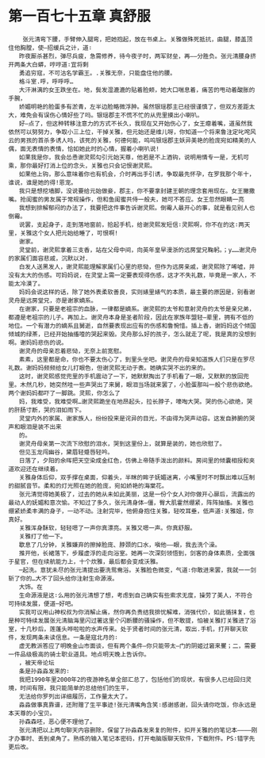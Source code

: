 # 第一百七十五章 真舒服
        张元清弯下腰，手臂伸入腿弯，把她抱起，放在书桌上。关雅做殊死抵抗，曲腿，膝盖顶住他胸膛，使—招缓兵之计，道∶
       昨夜厮杀甚烈，弹尽兵疲，急需修养，待今夜子时，两军财垒，再——分胜负。张元清腰身挤开两条大白蟒，哼哼道∶宜将剩
       勇追穷寇，不可沽名学霸王。.关雅无奈，只能盘住他的腰。
       格斗室.呼，呼呼呼…
       大汗淋漓的女王跌坐在。地，鬓发湿漉漉的贴着脸颊，她大口喘息着，痛苦的甩动着酸胀的手腕，
       娇媚明艳的脸蛋多有淤青，左半边脸略微浮肿。虽然银瑶郡主已经很谨慎了，但双方差距太大，难免会有误伤心情好些了吗。银瑶郡主不慌不忙的从兜里摸出小喇叭。
       好—点了，但这种转移注意力的方式不长久，我现在又开始伤心了，女王瘪着嘴，道虽然我依然可以努努力，争取小三上位，干掉关雅，但元始还是维儿呀，你知道一个将来鲁注定叱咤风云的男孩的首杀多诱人吗，该死的关雅，何德何能，呜呜银瑶郡主妖异美艳的脸庞宛如精美的人偶，面无表情的表情，恰如她此时的心情，握着小喇叭说!
       如果我是你，我会怂恿谢灵熙勾引元始天尊，他若是不上酒钩，说明用情专一是，无机可乘，那你最好打消上位的念头，关雅也只会记恨谢灵熙。
       如果他上钩，那么意味着你也有机会，介时再出手引诱，争取最先怀孕，在罗我那个年十，谁说，谁是她的得!恩宠。
       我只是想挖墙脚，没说要给元始做妾，郡主，你不要拿封建王朝的理念套用现在。女王撇撒嘴。抢闺蜜的男友属于常规操作，但和鱼闺蜜共侍一般夫，她可不答应。女王忽然眼睛一亮
       我想到排解郁闷的办法了，我要把这件事告诉谢灵熙。倒霉人最开心的事，就是看见别人也倒霉。
       说罢，支起身子，走到落地窗前，拾起手机，给谢灵熙发短信∶灵熙啊，你不在的这∶两天里，关雅这个女人把元始给睡了，可恨啊!
       谢家。
       灵堂前，谢灵熙拿着三支香，站在父母中间，向英年皇早漫浙的远房堂兄鞠躬。；y……谢灵舟的家属们面容悲戚，沉默以对.
       白发人送黑发人，谢灵熙能理解家属们心里的悲恸，但作为远房亲戚，谢灵熙除了唏嘘，并没有太大的伤感。可妈妈说，在灵堂上需一定要表现得伤感，这才不失礼数，毕竟是一家人，不能太冷漠了。
       妈妈会说这样的话，除了她外表柔软善良，实则婊里婊气的本质，最主要的原因是，别看谢灵舟是远房堂兄，亦是谢家嫡系。
       在谢家，只要是老祖宗的血脉，一律都是嫡系。谢灵熙的太爷和意射灵舟的太爷是亲兄弟，都遵是老祖宗的儿子。再加上。谢灵舟本身是圣者阶段，因此在家族年盟轻—辈里，拥有不低的地位。一个有潜力的嫡系且舅逝，自然要表现出应有的伤感和鲁惋惜。插上香，谢妈妈这个倾国倾城的绿茶，已经开始抽搐噎的哭起来毁。灵舟那么好的孩子，怎么就走了呢，我是真的没想到啊。谢妈妈悲伤的说。
       谢灵舟的母亲忍着悲恸，无奈上前宽慰。
       素素，这里都是命，你也不要太伤心了，到里头坐吧。谢灵舟的母亲知道族人们只是在罗尽礼数。谢妈妈频频给女儿打眼色，但谢灵熙无动于表。她确实哭不出的来的。
       这时，谢灵熙感觉兜里的手机震动了一下，她默默掏出了手机看了一眼，又默默的放回兜里。木然几秒，她突然哇一些声哭出了来舅，眼泪当场就来罢了，小脸蛋那叫一般个悲伤欲绝。两个谢妈妈都吓了一脚跳。灵熙，你怎么了
       妈，我难受，我难受啊…谢灵熙跪坐在地昂起头，拉长脖子，嚎啕大哭。哭的伤心欲绝，哭的肝肠寸断，哭的泪如雨下。
       灵堂内外的家属、谢家族人，纷纷投来是诧异的目光，不由得为哭声动容。这发自肺腑的哭声和眼泪是装不出来
       的。
       谢灵舟母亲第一次流下欣慰的泪水，哭到这里份上，就算是装的，她也欣慰了。
       但见玉龙闯幽谷，黛眉轻蹙唇轻吟。
       日落了，夕阳的余晖把天空染成金红色，仿佛上帝随手泼出的颜料。房间里的倾囊相授和夹道欢迎还在继续着。
       关雅身体后仰，双手撑在桌面，仰着头，半眯的眸子妩媚迷离，小嘴里时不时飘出难以压制的甜腻音节。柔和的灯光照在她的脸庞，宛如娇艳的海棠花。
       张元清觉得她美极了，过去的她从未如此美丽，这是一份个女人对你做开心扉后，流露出的最动人的妩媚和意次愉。不知过了多久，张元清身体—僵，臀大肌霍然绷紧，阵阵抽搐。关雅也绷紧娇柔丰满的身子，一动不动。注射完毕，他俯身抱住关雅，轻咬耳垂，低声道∶关雅姐，你真好。
       关雅浑身酥软，轻轻嗯了一声你真漂亮。关雅又嗯一声。你真舒服。
       关雅打了他一下。
       歇息了几分钟，关雅嫌弃的擦掉脸庞、脖颈的口水，嗔他——眼，我去洗个澡。
       推开他，长裙落下，步履虚浮的走向浴室。她再一次深刻领悟到，剑客的身体素质，全面强于星官，但在续航能力上，十个炊雅，最后都会变成沃雅。
       ─起洗。意犹未尽的张元清提出要洗鸳鸯浴。关雅脸色微变，气道∶你敢进来罢，我就一一剑斩了你的…大不了回头给你注射生命源液。
       大饰。在
       生命源液是这∶么用的张元清想了想，考虑到自己确实有些索求无度，操劳了美人，不符合可持续发展，便道─好吧。
       实我可议用山神权叔为你消解止痛，然你再负责结我排忧解难，消强代价，如此循抹复，也是种可特续发展张元清脑海里闪过署这里个闪断腰的骚操作，但不敢提，怕被关雅打关雅进了浴室，十几秒后，莲蓬头哗啦啦的水声传来。处于贤者时间的张元清，取出.手机，打开聊天软件，发现两条未读信息。一条是寇北月的∶
       虚无教派答应了明晚金山市面谈，但有两个条件—你只能带太—门的阴姬过窘来矍；二，需要一件品级极高的骑士职业道具。地点明天晚上告诉你。
       ，被天帝论坛
       条是孙淼淼发来的∶
       我把1990年里2000年2的夜游神名单全部汇总了，包括他们的现状，有很多人已经回归灵境，时间有限，我只能简单的总结他们的生平，
       无法给你罗列出详细履历，工作量太大了。
       淼淼做事真靠谱，还附赠了生平事迹!张元清嘴角含笑∶感谢感谢，回头请你吃饭，你永远是本天尊的小宝贝。
       孙森森呸，恶心便不理他了。
       张元清把以上两句聊天内容删除，保留了孙淼森发来复的附件，扣开关雅的的笔记本————刚才办事时、丢到桌角了。熟练的输入笔记本密码，打开电脑版聊天软件，下载附件。PS∶错字先更后改。